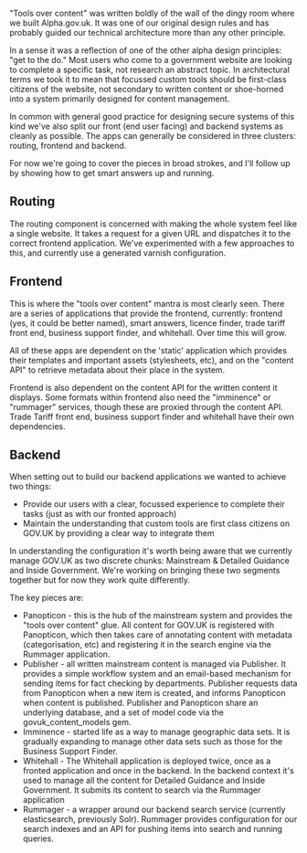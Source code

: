 "Tools over content" was written boldly of the wall of the dingy room where we built Alpha.gov.uk. It was one of our original design rules and has probably guided our technical architecture more than any other principle.

In a sense it was a reflection of one of the other alpha design principles: "get to the do." Most users who come to a government website are looking to complete a specific task, not research an abstract topic. In architectural terms we took it to mean that focussed custom tools should be first-class citizens of the website, not secondary to written content or shoe-horned into a system primarily designed for content management.

In common with general good practice for designing secure systems of this kind we've also split our front (end user facing) and backend systems as cleanly as possible. The apps can generally be considered in three clusters: routing, frontend and backend.

For now we're going to cover the pieces in broad strokes, and I'll follow up by showing how to get smart answers up and running.

## Routing

The routing component is concerned with making the whole system feel like a single website. It takes a request for a given URL and dispatches it to the correct frontend application. We've experimented with a few approaches to this, and currently use a generated varnish configuration.

## Frontend

This is where the "tools over content" mantra is most clearly seen. There are a series of applications that provide the frontend, currently: frontend (yes, it could be better named), smart answers, licence finder, trade tariff front end, business support finder, and whitehall. Over time this will grow.

All of these apps are dependent on the 'static' application which provides their templates and important assets (stylesheets, etc), and on the "content API" to retrieve metadata about their place in the system.

Frontend is also dependent on the content API for the written content it displays. Some formats within frontend also need the "imminence" or "rummager" services, though these are proxied through the content API. Trade Tariff front end, business support finder and whitehall have their own dependencies.

## Backend

When setting out to build our backend applications we wanted to achieve two things:
* Provide our users with a clear, focussed experience to complete their tasks (just as with our fronted approach)
* Maintain the understanding that custom tools are first class citizens on GOV.UK by providing a clear way to integrate them

In understanding the configuration it's worth being aware that we currently manage GOV.UK as two discrete chunks: Mainstream & Detailed Guidance and Inside Government. We're working on bringing these two segments together but for now they work quite differently.

The key pieces are:
* Panopticon - this is the hub of the mainstream system and provides the "tools over content" glue. All content for GOV.UK is registered with Panopticon, which then takes care of annotating content with metadata (categorisation, etc) and registering it in the search engine via the Rummager application.
* Publisher - all written mainstream content is managed via Publisher. It provides a simple workflow system and an email-based mechanism for sending items for fact checking by departments. Publisher requests data from Panopticon when a new item is created, and informs Panopticon when content is published. Publisher and Panopticon share an underlying database, and a set of model code via the govuk_content_models gem.
* Imminence - started life as a way to manage geographic data sets. It is gradually expanding to manage other data sets such as those for the Business Support Finder.
* Whitehall - The Whitehall application is deployed twice, once as a fronted application and once in the backend. In the backend context it's used to manage all the content for Detailed Guidance and Inside Government. It submits its content to search via the Rummager application
* Rummager - a wrapper around our backend search service (currently elasticsearch, previously Solr). Rummager provides configuration for our search indexes and an API for pushing items into search and running queries.
